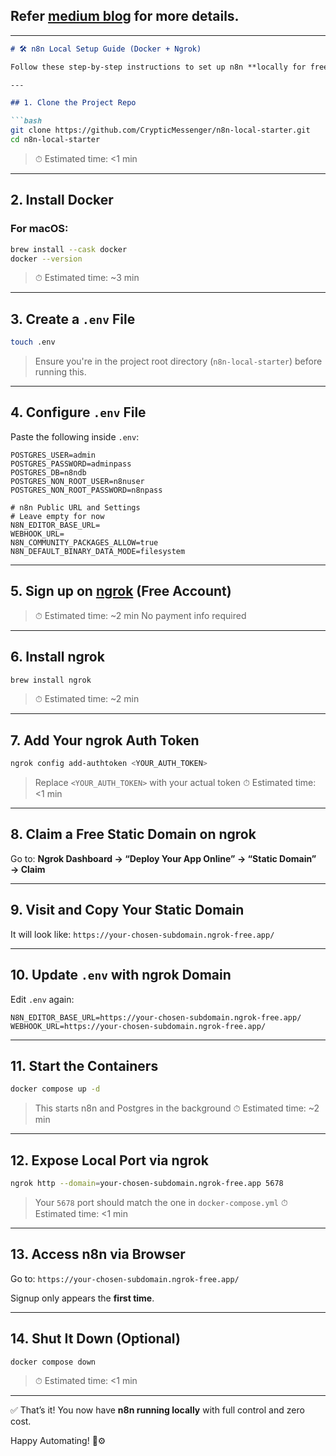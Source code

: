 ## Refer [medium blog](https://medium.com/@ankitsharma61016/get-started-with-n8n-100-free-100-locally-fa4c544b2f22) for more details.

----


````markdown
# 🛠 n8n Local Setup Guide (Docker + Ngrok)

Follow these step-by-step instructions to set up n8n **locally for free**.

---

## 1. Clone the Project Repo

```bash
git clone https://github.com/CrypticMessenger/n8n-local-starter.git
cd n8n-local-starter
````

> ⏱ Estimated time: <1 min

---

## 2. Install Docker

### For macOS:

```bash
brew install --cask docker
docker --version
```

> ⏱ Estimated time: \~3 min

---

## 3. Create a `.env` File

```bash
touch .env
```

> Ensure you're in the project root directory (`n8n-local-starter`) before running this.

---

## 4. Configure `.env` File

Paste the following inside `.env`:

```env
POSTGRES_USER=admin
POSTGRES_PASSWORD=adminpass
POSTGRES_DB=n8ndb
POSTGRES_NON_ROOT_USER=n8nuser
POSTGRES_NON_ROOT_PASSWORD=n8npass

# n8n Public URL and Settings
# Leave empty for now
N8N_EDITOR_BASE_URL=
WEBHOOK_URL=
N8N_COMMUNITY_PACKAGES_ALLOW=true
N8N_DEFAULT_BINARY_DATA_MODE=filesystem
```

---

## 5. Sign up on [ngrok](https://ngrok.com/) (Free Account)

> ⏱ Estimated time: \~2 min
> No payment info required

---

## 6. Install ngrok

```bash
brew install ngrok
```

> ⏱ Estimated time: \~2 min

---

## 7. Add Your ngrok Auth Token

```bash
ngrok config add-authtoken <YOUR_AUTH_TOKEN>
```

> Replace `<YOUR_AUTH_TOKEN>` with your actual token
> ⏱ Estimated time: <1 min

---

## 8. Claim a Free Static Domain on ngrok

Go to:
**Ngrok Dashboard → “Deploy Your App Online” → “Static Domain” → Claim**

---

## 9. Visit and Copy Your Static Domain

It will look like:
`https://your-chosen-subdomain.ngrok-free.app/`

---

## 10. Update `.env` with ngrok Domain

Edit `.env` again:

```env
N8N_EDITOR_BASE_URL=https://your-chosen-subdomain.ngrok-free.app/
WEBHOOK_URL=https://your-chosen-subdomain.ngrok-free.app/
```

---

## 11. Start the Containers

```bash
docker compose up -d
```

> This starts n8n and Postgres in the background
> ⏱ Estimated time: \~2 min

---

## 12. Expose Local Port via ngrok

```bash
ngrok http --domain=your-chosen-subdomain.ngrok-free.app 5678
```

> Your `5678` port should match the one in `docker-compose.yml`
> ⏱ Estimated time: <1 min

---

## 13. Access n8n via Browser

Go to:
`https://your-chosen-subdomain.ngrok-free.app/`

Signup only appears the **first time**.

---

## 14. Shut It Down (Optional)

```bash
docker compose down
```

> ⏱ Estimated time: <1 min

---

✅ That’s it! You now have **n8n running locally** with full control and zero cost.

Happy Automating! 🧠⚙️
